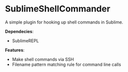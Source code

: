 SublimeShellCommander
=====================

A simple plugin for hooking up shell commands in Sublime. 




__Dependecies__:
- SublimeREPL


__Features__:
- Make shell commands via SSH
- Filename pattern matching rule for command line calls
